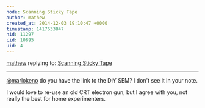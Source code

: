 ```yaml
---
node: Scanning Sticky Tape
author: mathew
created_at: 2014-12-03 19:10:47 +0000
timestamp: 1417633847
nid: 11297
cid: 10895
uid: 4
---
```




[mathew](../profile/mathew) replying to: [Scanning Sticky Tape](../notes/amysoyka/10-24-2014/scanning-sticky-tape)

----
[@marlokeno](/profile/marlokeno) do you have the link to the DIY SEM?  I don't see it in your note.

I would love to re-use an old CRT electron gun, but I agree with you, not really the best for home experimenters.